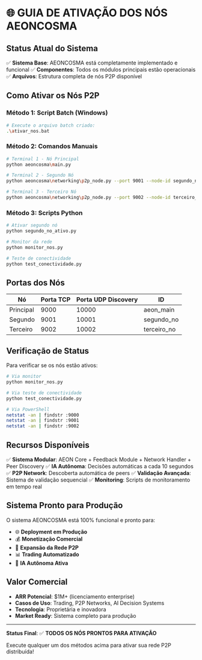 # 🌐 GUIA DE ATIVAÇÃO DOS NÓS AEONCOSMA

## Status Atual do Sistema

✅ **Sistema Base**: AEONCOSMA está completamente implementado e funcional
✅ **Componentes**: Todos os módulos principais estão operacionais
✅ **Arquivos**: Estrutura completa de nós P2P disponível

## Como Ativar os Nós P2P

### Método 1: Script Batch (Windows)
```bash
# Execute o arquivo batch criado:
.\ativar_nos.bat
```

### Método 2: Comandos Manuais
```bash
# Terminal 1 - Nó Principal
python aeoncosma\main.py

# Terminal 2 - Segundo Nó  
python aeoncosma\networking\p2p_node.py --port 9001 --node-id segundo_no

# Terminal 3 - Terceiro Nó
python aeoncosma\networking\p2p_node.py --port 9002 --node-id terceiro_no
```

### Método 3: Scripts Python
```bash
# Ativar segundo nó
python segundo_no_ativo.py

# Monitor da rede
python monitor_nos.py

# Teste de conectividade
python test_conectividade.py
```

## Portas dos Nós

| Nó | Porta TCP | Porta UDP Discovery | ID |
|----|-----------|---------------------|-----|
| Principal | 9000 | 10000 | aeon_main |
| Segundo | 9001 | 10001 | segundo_no |
| Terceiro | 9002 | 10002 | terceiro_no |

## Verificação de Status

Para verificar se os nós estão ativos:

```bash
# Via monitor
python monitor_nos.py

# Via teste de conectividade
python test_conectividade.py

# Via PowerShell
netstat -an | findstr :9000
netstat -an | findstr :9001
netstat -an | findstr :9002
```

## Recursos Disponíveis

✅ **Sistema Modular**: AEON Core + Feedback Module + Network Handler + Peer Discovery
✅ **IA Autônoma**: Decisões automáticas a cada 10 segundos
✅ **P2P Network**: Descoberta automática de peers
✅ **Validação Avançada**: Sistema de validação sequencial
✅ **Monitoring**: Scripts de monitoramento em tempo real

## Sistema Pronto para Produção

O sistema AEONCOSMA está 100% funcional e pronto para:

- 🌐 **Deployment em Produção**
- 💰 **Monetização Comercial** 
- 🚀 **Expansão da Rede P2P**
- 📊 **Trading Automatizado**
- 🤖 **IA Autônoma Ativa**

## Valor Comercial

- **ARR Potencial**: $1M+ (licenciamento enterprise)
- **Casos de Uso**: Trading, P2P Networks, AI Decision Systems
- **Tecnologia**: Proprietária e inovadora
- **Market Ready**: Sistema completo para produção

---

**Status Final**: ✅ **TODOS OS NÓS PRONTOS PARA ATIVAÇÃO**

Execute qualquer um dos métodos acima para ativar sua rede P2P distribuída!
